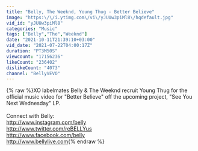 ```yaml
---
title: "Belly, The Weeknd, Young Thug - Better Believe"
image: "https:\/\/i.ytimg.com\/vi\/yJUUw3piMl8\/hqdefault.jpg"
vid_id: "yJUUw3piMl8"
categories: "Music"
tags: ["Belly","The","Weeknd"]
date: "2021-10-11T21:39:10+03:00"
vid_date: "2021-07-22T04:00:17Z"
duration: "PT3M50S"
viewcount: "17156236"
likeCount: "236402"
dislikeCount: "4073"
channel: "BellyVEVO"
---
```

{% raw %}XO labelmates Belly &amp; The Weeknd recruit Young Thug for the official music video for &quot;Better Believe&quot; off the upcoming project, &quot;See You Next Wednesday&quot; LP.<br /><br />Connect with Belly: <br /><a rel="nofollow" target="blank" href="http://www.instagram.com/belly">http://www.instagram.com/belly</a><br /><a rel="nofollow" target="blank" href="http://www.twitter.com/reBELLYus">http://www.twitter.com/reBELLYus</a><br /><a rel="nofollow" target="blank" href="http://www.facebook.com/belly">http://www.facebook.com/belly</a><br /><a rel="nofollow" target="blank" href="http://www.bellylive.com">http://www.bellylive.com</a>{% endraw %}
